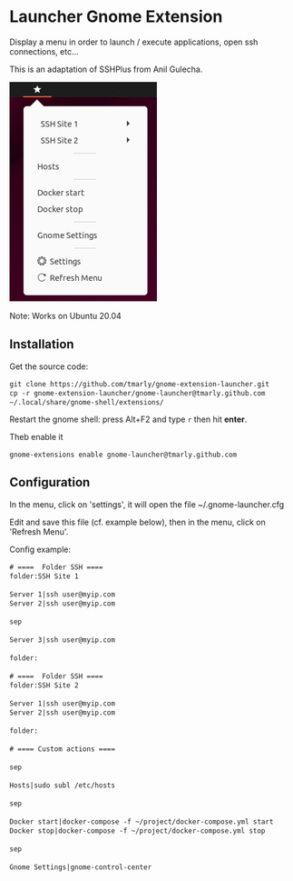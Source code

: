 Launcher Gnome Extension
========================

Display a menu in order to launch / execute applications, open ssh connections, etc...

This is an adaptation of SSHPlus from Anil Gulecha.

![terminal](./.media/gnome-launcher.png)

Note: Works on Ubuntu 20.04

Installation
------------

Get the source code:

    git clone https://github.com/tmarly/gnome-extension-launcher.git
    cp -r gnome-extension-launcher/gnome-launcher@tmarly.github.com ~/.local/share/gnome-shell/extensions/

Restart the gnome shell: press Alt+F2 and type `r` then hit **enter**.

Theb enable it

    gnome-extensions enable gnome-launcher@tmarly.github.com

Configuration
-------------

In the menu, click on 'settings', it will open the file ~/.gnome-launcher.cfg

Edit and save this file (cf. example below), then in the menu, click on 'Refresh Menu'.

Config example:

```
# ====  Folder SSH ====
folder:SSH Site 1

Server 1|ssh user@myip.com
Server 2|ssh user@myip.com

sep

Server 3|ssh user@myip.com

folder:

# ====  Folder SSH ====
folder:SSH Site 2

Server 1|ssh user@myip.com
Server 2|ssh user@myip.com

folder:

# ==== Custom actions ====

sep 

Hosts|sudo subl /etc/hosts

sep

Docker start|docker-compose -f ~/project/docker-compose.yml start
Docker stop|docker-compose -f ~/project/docker-compose.yml stop

sep

Gnome Settings|gnome-control-center

```